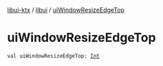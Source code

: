 [libui-ktx](../index.md) / [libui](index.md) / [uiWindowResizeEdgeTop](./ui-window-resize-edge-top.md)

# uiWindowResizeEdgeTop

`val uiWindowResizeEdgeTop: `[`Int`](https://kotlinlang.org/api/latest/jvm/stdlib/kotlin/-int/index.html)